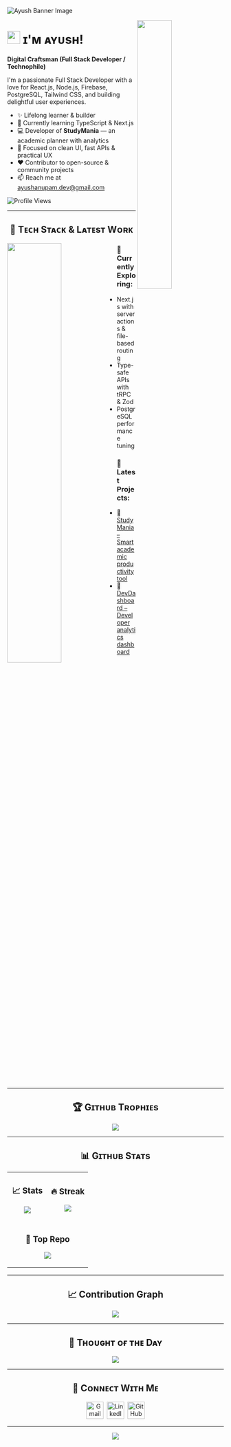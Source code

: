 <!-- Banner -->
![Ayush Banner Image](https://github.com/Ayushanupam7/ayushanupam7/commit/cb6bfcf2b2ab08638f912c486f9ba88c2224a820)

<!-- Owl Mascot -->
<div>
  <img align="right" width="40%" src="https://owlbertsio-resized.s3.amazonaws.com/Popper.psd.full.png">
</div>

<!-- Header -->
# <img src="https://emojis.slackmojis.com/emojis/images/1531849430/4246/blob-sunglasses.gif?1531849430" width="30"/> ɪ'ᴍ ᴀʏᴜsʜ!  
**Digital Craftsman (Full Stack Developer / Technophile)**

<!-- About -->
<p align="left">
I'm a passionate Full Stack Developer with a love for React.js, Node.js, Firebase, PostgreSQL, Tailwind CSS, and building delightful user experiences.
</p>

- ✨ Lifelong learner & builder  
- 🌱 Currently learning TypeScript & Next.js  
- 💻 Developer of **StudyMania** — an academic planner with analytics  
- 🧠 Focused on clean UI, fast APIs & practical UX  
- ❤️ Contributor to open-source & community projects  
- 📫 Reach me at [ayushanupam.dev@gmail.com](mailto:ayushanupam.dev@gmail.com)  

<!-- Profile Views -->
<p align="left">
  <img src="https://komarev.com/ghpvc/?username=ayushanupam&label=Profile+Views&color=0A66C2&style=for-the-badge" alt="Profile Views" />
</p>

<hr />

<!-- Tech Stack -->
<h2 align="center">🚀 Tᴇᴄʜ Sᴛᴀᴄᴋ & Lᴀᴛᴇsᴛ Wᴏʀᴋ</h2>

<picture>
  <source media="(prefers-color-scheme: dark)" srcset="https://raw.githubusercontent.com/Ayushanupam7/ayushanupam7/main/Skills_Animation_Dark.gif">
  <source media="(prefers-color-scheme: light)" srcset="https://raw.githubusercontent.com/Ayushanupam7/ayushanupam7/main/Skills_Animation_white.gif">
  <img align="left" width="50%" src="https://raw.githubusercontent.com/Ayushanupam7/ayushanupam7/main/Skills_Animation_white.gif" />
</picture>

<div align="left">

### 🧠 Currently Exploring:
- Next.js with server actions & file-based routing  
- Type-safe APIs with tRPC & Zod  
- PostgreSQL performance tuning  

### 📌 Latest Projects:
- 🧠 [StudyMania – Smart academic productivity tool](#)  
- 💼 [DevDashboard – Developer analytics dashboard](#)  

</div>

<br clear="both"/>

<hr />

<!-- GitHub Trophies -->
<h2 align="center">🏆 Gɪᴛʜᴜʙ Tʀᴏᴘʜɪᴇs</h2>
<p align="center">
  <img src="https://github-profile-trophy.vercel.app/?username=ayushanupam&theme=onestar&no-bg=true&no-frame=true&margin-w=20&margin-h=20" />
</p>

<hr />

<!-- GitHub Stats -->
<h2 align="center">📊 Gɪᴛʜᴜʙ Sᴛᴀᴛs</h2>

<table width="100%">
  <tr>
    <td width="50%">
      <h3 align="center">📈 Stats</h3>
      <p align="center">
        <img src="https://github-readme-stats.vercel.app/api?username=ayushanupam&count_private=true&show_icons=true&theme=nightowl&hide=prs,issues&rank_icon=github" />
      </p>
    </td>
    <td width="50%">
      <h3 align="center">🔥 Streak</h3>
      <p align="center">
        <img src="https://streak-stats.demolab.com?user=ayushanupam&theme=nightowl&fire=ffb347&ring=ffb347&dates=ffffff&currStreakNum=ffffff" />
      </p>
    </td>
  </tr>
  <tr>
    <td colspan="2">
      <h3 align="center">📌 Top Repo</h3>
      <p align="center">
        <img src="https://github-readme-stats.vercel.app/api/pin/?username=ayushanupam&repo=StudyMania&theme=nightowl&show_owner=true" />
      </p>
    </td>
  </tr>
</table>

<hr />

<!-- Contribution Graph -->
<h2 align="center">📈 Contribution Graph</h2>
<p align="center">
  <img src="https://github-readme-activity-graph.vercel.app/graph?username=ayushanupam&theme=github-compact&color=0A66C2&point=ffa07a&hide_border=false" />
</p>

<hr />

<!-- Quote of the Day -->
<h2 align="center">🌟 Tʜᴏᴜɢʜᴛ ᴏғ ᴛʜᴇ Dᴀʏ</h2>
<p align="center">
  <img src="https://readme-daily-quotes.vercel.app/api?theme=dark&bg_color=0A66C2&author=Steve%20Jobs&quote=Stay%20hungry%2C%20stay%20foolish.&author_color=fff&accent_color=ffa07a" />
</p>

<hr />

<!-- Connect with Me -->
<h2 align="center">🤝 Cᴏɴɴᴇᴄᴛ Wɪᴛʜ Mᴇ</h2>
<p align="center">
  <a href="mailto:ayushanupam.dev@gmail.com" target="_blank"><img src="./gmail.png" width=40 alt="Gmail" /></a>&nbsp;
  <a href="https://www.linkedin.com/in/ayushanupam" target="_blank"><img src="./linkedin.png" width=40 alt="LinkedIn" /></a>&nbsp;
  <a href="https://github.com/ayushanupam" target="_blank"><img src="./github.png" width=40 alt="GitHub" /></a>
</p>

<hr />

<!-- Footer -->
<p align="center">
  <img src="https://capsule-render.vercel.app/api?type=waving&color=gradient&height=65&section=footer" />
</p>
